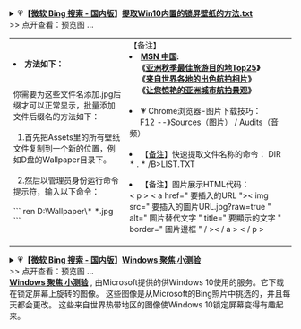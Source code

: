 <details>
    <summary>
    💗<b>【<a href="https://cn.bing.com/?FORM=Z9FD1">微软 Bing 搜索 - 国内版</a>】<a href="https://github.com/taoste/Hello-World/blob/master/images/Wallpaper/提取Win10内置的锁屏壁纸的方法.txt">提取Win10内置的锁屏壁纸的方法.txt</a></b><br>
        >> 点开查看：预览图 ...
     </summary> 
<table>
<tr> <td>
./Wallpaper/20171123181522_c48800.jpg
<img src="https://camo.githubusercontent.com/87f234518811368735f4e6328d978b5362d4bc60/687474703a2f2f717a6f6e657374796c652e6774696d672e636e2f717a6f6e652f717a616374537461746963732f696d67732f32303137313132333138313532325f6334383830302e6a70673f7261773d74727565?raw=true"/>
./Wallpaper/20171122191630_ff8fef.jpg
<img src="https://github.com/taoste/Hello-World/blob/master/images/Wallpaper/20171122191630_ff8fef.jpg?raw=true"/>
./Wallpaper/1494724889278.jpg
<img src="https://github.com/taoste/Hello-World/blob/master/images/Wallpaper/1494724889278.jpg?raw=true"/>
./Wallpaper/QinhuaiRiver_ZH-CN10131273425_1920x1080.jpg
<img src="https://github.com/taoste/Hello-World/blob/master/images/Wallpaper/QinhuaiRiver_ZH-CN10131273425_1920x1080.jpg?raw=true"/>
./Wallpaper/HotAirBalloons_AuburnWA_4K_nimia_787365_1080_HD_ZH-CN379602740.jpg
<img src="https://github.com/taoste/Hello-World/blob/master/images/Wallpaper/HotAirBalloons_AuburnWA_4K_nimia_787365_1080_HD_ZH-CN379602740.jpg?raw=true"/>
<img src="https://github.com/taoste/Hello-World/blob/master/images/Wallpaper/a5140.jpg?raw=true"/>
./Wallpaper/5431c026faad5b08b5003ee586388206.png
<img src="https://github.com/taoste/Hello-World/blob/master/images/Wallpaper/5431c026faad5b08b5003ee586388206.png?raw=true"/>
./Wallpaper/36.jpg
<img src="https://github.com/taoste/Hello-World/blob/master/images/Wallpaper/36.jpg?raw=true"/>
./Wallpaper/10066.jpg
<img src="https://github.com/taoste/Hello-World/blob/master/images/Wallpaper/10066.jpg?raw=true"/>

- tips：**2019年4月13日(Win10锁屏壁纸)**<a href="https://github.com/taoste/Hello-World/raw/master/images/Wallpaper/2019%E5%B9%B44%E6%9C%8813%E6%97%A5(Win10%E9%94%81%E5%B1%8F%E5%A3%81%E7%BA%B8)%E6%89%93%E5%8C%85.7z">打包下载</a>：

./Wallpaper/aa6a.jpg & 竖版/aa6b.jpg
<img src="https://github.com/taoste/Hello-World/blob/master/images/Wallpaper/aa6a.jpg?raw=true"/>
./Wallpaper/42fa.jpg & 竖版/42fb.jpg
<img src="https://github.com/taoste/Hello-World/blob/master/images/Wallpaper/42fa.jpg?raw=true"/>
./Wallpaper/7b5a.jpg & 竖版/7b5b.jpg
<img src="https://github.com/taoste/Hello-World/blob/master/images/Wallpaper/7b5a.jpg?raw=true"/>
./Wallpaper/2c5a.jpg & 竖版/2c5b.jpg
<img src="https://github.com/taoste/Hello-World/blob/master/images/Wallpaper/2c5a.jpg?raw=true"/>

- tips：**2020年8月19日(Win10锁屏壁纸)**<a href="https://github.com/taoste/Hello-World/raw/master/images/Wallpaper/Wallpaper-20200819/Wallpaper-20200819.7z">打包下载</a>：
./Wallpaper-20200819/1bc.jpg & 竖版/1b.jpg
 <a href="https://github.com/taoste/Hello-World/raw/master/images/Wallpaper/Wallpaper-20200819/Wallpaper-20200819.7z">
<img src="https://github.com/taoste/Hello-World/blob/master/images/Wallpaper/Wallpaper-20200819/1bc.jpg?raw=true"/>
 </a>
- tips：**2020年8月25日(七夕壁纸)**<a href="https://cn.bing.com/th?id=OHR.Qixi2020_ZH-CN0736974777_1920x1080.jpg&rf=LaDigue_1920x1080.jpg">Bing官网</a>：
<a href="https://github.com/taoste/Hello-World/raw/master/images/Wallpaper/7x.jpg">
<img src="https://github.com/taoste/Hello-World/blob/master/images/Wallpaper/7x.jpg?raw=true"/>
 </a>
- tips：**2020年9月1日(壁纸)**<a href="https://github.com/taoste/Hello-World/raw/master/images/Wallpaper/Wallpaper-20200901/Wallpaper-20200901.7z">打包下载</a>：
 ./Wallpaper-20200901/ 横版 & 竖版
  <a href="https://github.com/taoste/Hello-World/raw/master/images/Wallpaper/Wallpaper-20200901/Wallpaper-20200901.7z">
<img src="https://github.com/taoste/Hello-World/raw/master/images/Wallpaper/Wallpaper-20200901/22738badf7917af94258bc5b66c298a86f75847d90681430d09f79ad8bcd5da8.jpg?raw=true"/>
 <img src="https://github.com/taoste/Hello-World/raw/master/images/Wallpaper/Wallpaper-20200901/a85be52ac00a87fbad9798dd8f0f3babd4505e34fb4157db0bf7b32f9657f288.jpg?raw=true"/>
 </a>
- tips：**2020年9月3日(壁纸)**<a href="https://github.com/taoste/Hello-World/raw/master/images/Wallpaper/Wallpaper-20200903/Wallpaper-20200903.7z">打包下载</a>：
 ./Wallpaper-20200903/ 横版 & 竖版
  <a href="https://github.com/taoste/Hello-World/raw/master/images/Wallpaper/Wallpaper-20200903/Wallpaper-20200903.7z">
<img src="https://github.com/taoste/Hello-World/raw/master/images/Wallpaper/Wallpaper-20200903/101cb.jpg?raw=true"/>
 <img src="https://github.com/taoste/Hello-World/raw/master/images/Wallpaper/Wallpaper-20200903/14cb.jpg?raw=true"/>
 </a>
- tips：**2020年9月8日(壁纸)**<a href="https://github.com/taoste/Hello-World/raw/master/images/Wallpaper/Wallpaper-20200908/Wallpaper-20200908.7z">打包下载</a>：
 ./Wallpaper-20200908/ 横版 & 竖版
  <a href="https://github.com/taoste/Hello-World/raw/master/images/Wallpaper/Wallpaper-20200908/Wallpaper-20200908.7z">
<img src="https://github.com/taoste/Hello-World/raw/master/images/Wallpaper/Wallpaper-20200908/c66?raw=true"/>
 <img src="https://github.com/taoste/Hello-World/raw/master/images/Wallpaper/Wallpaper-20200908/d88.jpg?raw=true"/>
 </a> 
- tips：**2020年9月15日(壁纸)**<a href="https://github.com/taoste/Hello-World/raw/master/images/Wallpaper/Wallpaper-20200908/Wallpaper-20200908.7z">打包下载</a>：
 ./Wallpaper-20200915/ 横版 & 竖版
  <a href="https://github.com/taoste/Hello-World/raw/master/images/Wallpaper/Wallpaper-20200915/Wallpaper-20200915.7z">
<img src="https://github.com/taoste/Hello-World/raw/master/images/Wallpaper/Wallpaper-20200915/5ec.jpg?raw=true"/>
<img src="https://github.com/taoste/Hello-World/raw/master/images/Wallpaper/Wallpaper-20200915/f0.jpg?raw=true"/>
 <img src="https://github.com/taoste/Hello-World/raw/master/images/Wallpaper/Wallpaper-20200915/6b8.jpg?raw=true"/>
 </a> 
- tips：**2020年9月21日(壁纸)**<a href="https://github.com/taoste/Hello-World/raw/master/images/Wallpaper/Wallpaper-20200921/Wallpaper-20200921.7z">打包下载</a>：
 ./Wallpaper-20200921/ 横版 & 竖版
  <a href="https://github.com/taoste/Hello-World/raw/master/images/Wallpaper/Wallpaper-20200921/Wallpaper-20200921.7z">
<img src="https://github.com/taoste/Hello-World/raw/master/images/Wallpaper/Wallpaper-20200921/63f.jpg?raw=true"/>
<img src="https://github.com/taoste/Hello-World/raw/master/images/Wallpaper/Wallpaper-20200921/64f.jpg?raw=true"/>
 <img src="https://github.com/taoste/Hello-World/raw/master/images/Wallpaper/Wallpaper-20200921/65f.jpg?raw=true"/>
 </a>  
- 《[葡萄牙 海上花园 jardim do mar](https://cn.bing.com/search?q=%E8%91%A1%E8%90%84%E7%89%99+%E6%B5%B7%E4%B8%8A%E8%8A%B1%E5%9B%AD+jardim+do+mar&filters=IsConversation%3A%22True%22+BTWLKey%3A%22MadeiraIslandPortugal%22+BTWLType%3A%22Trivia%22&ensearch=0&FORM=EMSDS0)》 - 国内版 Bing 
><img src="https://www.bing.com/th?id=ABTD38EAAF47E6A4F8D4EEDADB299C67C6938ED9E131B449AEFB4AAD54C51797BCD&qlt=90&pid=InlineBlock?raw=true"/>
>  **葡萄牙马德拉岛海上花园鸟瞰图** <br>
> <br>
>>  **马德拉岛**坐落在距离欧洲大陆西南 805 公里以外的地方，属于葡萄牙某个自治区的一部分。该岛是一座古老火山的顶峰部分，这座火山从北大西洋 6096 米深的海床上升起。由于该岛源自于火山，因此有着众多陡峭的悬崖、海蚀洞、火山渣锥，还有几乎无法抵达的崎岖内部。虽然它只是一小块被高耸悬崖包围的陆地，但这里的居民都主要沿海岸线定居。在该岛的西南海岸，“**海上花园**”充分利用其有限的面积。人们来此欣赏风景如画的环境，并享受一些世界级的冲浪点。
</td></tr> 
 </table>
 </details>

 <table> 
 <tr> 
 <td>
<li><b>方法如下：</b></li>
     <br><br>
你需要为这些文件名添加.jpg后缀才可以正常显示，批量添加文件后缀名的方法如下：<br><br>
&nbsp;&nbsp;1.首先把Assets里的所有壁纸文件复制到一个新的位置，例如D盘的Wallpaper目录下。<br><br>
&nbsp;&nbsp;2.然后以管理员身份运行命令提示符，输入以下命令：<br><br>
```
ren D:\Wallpaper\* *.jpg
```
</td>
<td> 【备注】<br>
  <li><b> <a href="https://www.msn.cn/zh-cn">MSN 中国</a>:<br>
      &nbsp;&nbsp;&nbsp;&nbsp;《<a href="https://www.msn.cn/zh-cn/travel/holidays/Lockscreen_Autumn/ar-AAFZbPc?ocid=ems.msn.09162019">亚洲秋季最佳旅游目的地Top25</a>》 <br>
      &nbsp;&nbsp;&nbsp;&nbsp;《<a href="https://www.msn.cn/zh-cn/travel/holidays/Lockscreen_Asia_WorldAerial/ss-BB15hiX8?ocid=ems.msn.aerialasia">来自世界各地的出色航拍相片</a>》<br>
      &nbsp;&nbsp;&nbsp;&nbsp;《<a href="https://www.msn.cn/zh-cn/travel/holidays/Lockscreen_Asia_AerialViews/ss-BB15h2rD?ocid=ems.msn.aerialasia">让您惊艳的亚洲城市航拍景观</a>》</b>
 </li>
    <br>
   <li> 💗  Chrome浏览器-图片下载技巧：<br>    
&nbsp;&nbsp;&nbsp;&nbsp; F12 --》Sources（图片） / Audits（音频） </li><br>
  <li>【<a href="https://github.com/taoste/Hello-World/tree/master/eBook/QiuYePPT" title="">备注</a>】快速提取文件名称的命令： DIR  * . * /B>LIST.TXT </li>
    <br>
  <li>【备注】图片展示HTML代码：<br> < p > < a href=" 要插入的URL ">< img src=" 要插入的圖片URL.jpg?raw=true " alt=" 圖片替代文字 " title=" 要顯示的文字 " border=" 圖片邊框 " / >< / a > < / p > </li>
      <br>
</td>
</tr> 
</table>
    
<details>
    <summary>
    💗<b>【<a href="https://cn.bing.com/?FORM=Z9FD1">微软 Bing 搜索 - 国内版</a>】<a href="https://cn.bing.com/search?q=windows+%E8%81%9A%E7%84%A6+%E5%B0%8F%E6%B5%8B%E9%AA%8C&filters=IsConversation:%22True%22+BTWLKey:%22AfricanTulipTreeBali%22+BTWLType:%22Quiz%22&FORM=MLQZ01&ensearch=0&rdr=1&rdrig=EC19247C153745BFB8E12C844C1C1B26">Windows 聚焦 小测验</a></b><br>
>> 点开查看：预览图 ...           
   </summary>      
  <a href="https://cn.bing.com/images/search?q=%E7%81%AB%E7%84%B0%E6%9C%A8%E5%B1%9E+%E9%9D%9E%E6%B4%B2%E9%83%81%E9%87%91%E9%A6%99%E6%A0%91&FORM=wsbs01&ensearch=0">
<img src="https://s.cn.bing.net/th?id=ABTA438BA9A6019FCF97BF79CBAF25C35909FC95737E1414BDAEC7BC1EE0B5BC673" /></a><br>
 提问：<b>这种观赏树又叫做喷泉树和森林火焰，它最为人熟知的名字是什么？ </b><br>
 答案:<b>火焰木属+非洲郁金香树 </b><br>
&nbsp;&nbsp; 非洲郁金香树有许多昵称，主要是由于它丰富的鲜橙色花朵。<br>这些硕大的花朵呈杯状，半开放状的花瓣中积存着雨水，让鸟类可以从中喝水。<br><br>
  </table>
</details> 
<b><a href="https://windows-聚焦-小测验.com" title="Windows Spotlight测验：它如何工作以及如何使用 2020 https://xn--windows---em5qu03mlxjuy3cswye.com/">Windows 聚焦 小测验</a></b> ,  由Microsoft提供的供Windows 10使用的服务。它下载在锁定屏幕上旋转的图像。 这些图像是从Microsoft的Bing照片中挑选的，并且每天都会更改。 这些来自世界热带地区的图像使Windows 10锁定屏幕变得有趣起来。<br>  
